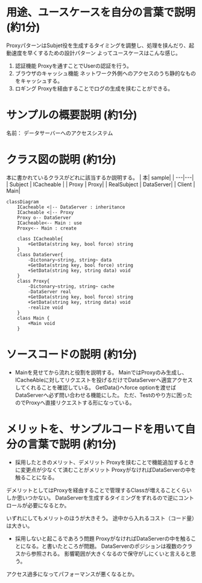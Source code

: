 # 用途、ユースケースを自分の言葉で説明 (約1分)
ProxyパターンはSubjet役を生成するタイミングを調整し、処理を挟んだり、起動速度を早くするための設計パターン
よってユースケースはこんな感じ。

1. 認証機能 Proxyを通すことでUserの認証を行う。
2. ブラウザのキャッシュ機能 ネットワーク外側へのアクセスのうち静的なものをキャッシュする。
3. ロギング Proxyを経由することでログの生成を挟むことができる。

# サンプルの概要説明 (約1分)
名前： データサーバーへのアクセスシステム

# クラス図の説明 (約1分)
本に書かれているクラスがどれに該当するか説明する。
 | 本| sample|
 | ---|---|
 | Subject     | ICacheable |
 | Proxy       | Proxy|
 | RealSubject | DataServer|
 | Client      | Main|

```mermaid
classDiagram
    ICacheable <|-- DataServer : inheritance
    ICacheable <|-- Proxy
    Proxy o-- DataServer
    ICacheable<-- Main : use
    Proxy<-- Main : create

    class ICacheable{
        +GetData(string key, bool force) string
    }
    class DataServer{ 
        -Dictonary~string, string~ data
        +GetData(string key, bool force) string
        +SetData(string key, string data) void
    }
    class Proxy{
        -Dictonary~string, string~ cache
        -DataServer real
        +GetData(string key, bool force) string
        +SetData(string key, string data) void
        -realize void
    }
    class Main {
        +Main void
    }
```

# ソースコードの説明 (約1分)
- Mainを見せてから流れと役割を説明する。
MainではProxyのみ生成し、ICacheAbleに対してリクエストを投げるだけでDataServerへ適宜アクセスしてくれることを確認している。
GetData()へforce optionを渡せばDataServerへ必ず問い合わせる機能にした。
ただ、Testのやり方に困ったのでProxyへ直接リクエストする形になっている。

# メリットを、サンプルコードを用いて自分の言葉で説明 (約1分)
- 採用したときのメリット、デメリット
Proxyを挟むことで機能追加するときに変更点が少なくて済むことがメリット
ProxyがなければDataServerの中を触ることになる。

デメリットとしてはProxyを経由することで管理するClassが増えることくらいしか思いつかない。
DataServerを生成するタイミングをずれるので逆にコントロールが必要になるとか。

いずれにしてもメリットのほうが大きそう。
途中から入れるコスト（コード量）は大きい。

- 採用しないと起こるであろう問題
ProxyがなければDataServerの中を触ることになる。と書いたところが問題。
DataServerのポジションは複数のクラスから参照される。
影響範囲が大きくなるので保守がしにくいと言えると思う。

アクセス過多になってパフォーマンスが悪くなるとか。

